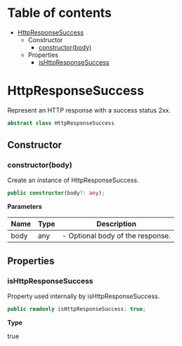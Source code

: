 # Table of contents

* [HttpResponseSuccess][ClassDeclaration-5]
    * Constructor
        * [constructor(body)][Constructor-5]
    * Properties
        * [isHttpResponseSuccess][PropertyDeclaration-9]

# HttpResponseSuccess

Represent an HTTP response with a success status 2xx.

```typescript
abstract class HttpResponseSuccess
```
## Constructor

### constructor(body)

Create an instance of HttpResponseSuccess.

```typescript
public constructor(body?: any);
```

**Parameters**

| Name | Type | Description                      |
| ---- | ---- | -------------------------------- |
| body | any  | - Optional body of the response. |

## Properties

### isHttpResponseSuccess

Property used internally by isHttpResponseSuccess.

```typescript
public readonly isHttpResponseSuccess: true;
```

**Type**

true

[ClassDeclaration-5]: httpresponsesuccess.md#httpresponsesuccess
[Constructor-5]: httpresponsesuccess.md#constructorbody
[PropertyDeclaration-9]: httpresponsesuccess.md#ishttpresponsesuccess